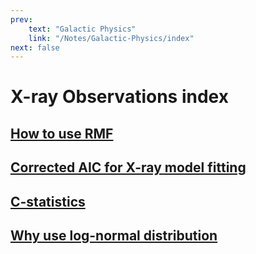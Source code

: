 ```yaml
---
prev: 
    text: "Galactic Physics"
    link: "/Notes/Galactic-Physics/index"
next: false
---
```

# X-ray Observations index

## [How to use RMF](How-to-use-RMF.md)

## [Corrected AIC for X-ray model fitting](Corrected-AIC-for-X-ray-model-fitting.md)

## [C-statistics](C-statistics.md)

## [Why use log-normal distribution](Why-LogNorm.md)